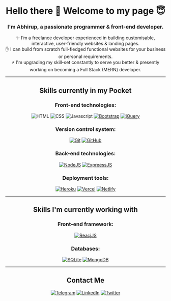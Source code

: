 <div align="center">

# Hello there 👋 Welcome to my page :innocent:
  
### I'm Abhirup, a passionate programmer & front-end developer.
<!--   
   -->
  :sparkles: I’m a freelance developer experienced in building customisable, interactive, user-friendly websites & landing pages.  
  :hand: I can build from scratch full-fledged functional websites for your business or personal requirements.  
  :zap: I'm upgrading my skill-set constantly to serve you better & presently working on becoming a Full Stack (MERN) developer.
  ___

## Skills currently in my Pocket
  
  ### Front-end technologies:
  ![HTML](https://img.shields.io/badge/HTML-E34F26?style=for-the-badge&logo=html5&logoColor=white)
  ![CSS](https://img.shields.io/badge/CSS-1572B6?style=for-the-badge&logo=css3&logoColor=white)
  ![Javascript](https://img.shields.io/badge/JavaScript-F7DF1E?style=for-the-badge&logo=javascript&logoColor=black)
  [![Bootstrap](https://img.shields.io/badge/Bootstrap-563D7C?style=for-the-badge&logo=bootstrap&logoColor=white)](https://getbootstrap.com/)
  [![jQuery](https://img.shields.io/badge/jQuery-0769AD?style=for-the-badge&logo=jquery&logoColor=white)](https://jquery.com/)  
  
  ### Version control system:
  [![Git](https://img.shields.io/badge/Git-F05032?style=for-the-badge&logo=git&logoColor=white)](https://git-scm.com/)
  [![GitHub](https://img.shields.io/badge/GitHub-100000?style=for-the-badge&logo=github&logoColor=white)](https://github.com/)   
  
  ### Back-end technologies:
  [![NodeJS](https://img.shields.io/badge/Node.js-43853D?style=for-the-badge&logo=node.js&logoColor=white)](https://nodejs.org/en/about/)
  [![ExpreessJS](https://img.shields.io/badge/Express.js-404D59?style=for-the-badge)](https://expressjs.com/)
  
  ### Deployment tools:
  [![Heroku](https://img.shields.io/badge/Heroku-430098?style=for-the-badge&logo=heroku&logoColor=white)](https://www.heroku.com/what) 
  [![Vercel](https://img.shields.io/badge/Vercel-cccccc?style=for-the-badge&logo=Vercel&logoColor=000000)](https://vercel.com/)
  [![Netlify](https://img.shields.io/badge/Netlify-00C7B7?style=for-the-badge&logo=netlify&logoColor=white)](https://netlify.app/)

  ___
  
  
  
  
  
## Skills I'm currently working with
  ### Front-end framework:
  [![ReacjJS](https://img.shields.io/badge/React-20232A?style=for-the-badge&logo=react&logoColor=61DAFB)](https://reactjs.org/)
  
  ### Databases:
  [![SQLite](https://img.shields.io/badge/SQLite-003B57?style=for-the-badge&logo=sqlite&logoColor=white)](https://sqlite.org/index.html)
  [![MongoDB](https://img.shields.io/badge/MongoDB-4EA94B?style=for-the-badge&logo=mongodb&logoColor=white)](https://www.mongodb.com/)
  ___  
    
  
## Contact Me
  [![Telegram](https://img.shields.io/badge/Telegram-26A5E4?style=for-the-badge&logo=Telegram&logoColor=white)](https://t.me/basu_abhirup)
  [![LinkedIn](https://img.shields.io/badge/LinkedIn-0a66c2?style=for-the-badge&logo=LinkedIn&logoColor=white)](https://www.linkedin.com/in/basu-abhirup/)
  [![Twitter](https://img.shields.io/badge/Twitter-1da1f2?style=for-the-badge&logo=Twitter&logoColor=white)](https://twitter.com/basu_abhirup27)

  
</div>

